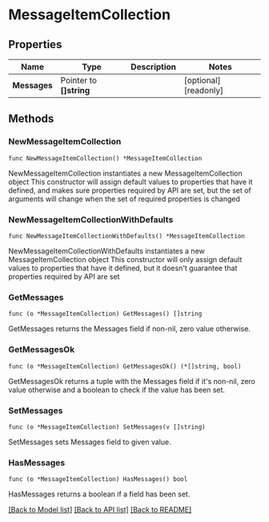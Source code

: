 # MessageItemCollection

## Properties

Name | Type | Description | Notes
------------ | ------------- | ------------- | -------------
**Messages** | Pointer to **[]string** |  | [optional] [readonly] 

## Methods

### NewMessageItemCollection

`func NewMessageItemCollection() *MessageItemCollection`

NewMessageItemCollection instantiates a new MessageItemCollection object
This constructor will assign default values to properties that have it defined,
and makes sure properties required by API are set, but the set of arguments
will change when the set of required properties is changed

### NewMessageItemCollectionWithDefaults

`func NewMessageItemCollectionWithDefaults() *MessageItemCollection`

NewMessageItemCollectionWithDefaults instantiates a new MessageItemCollection object
This constructor will only assign default values to properties that have it defined,
but it doesn't guarantee that properties required by API are set

### GetMessages

`func (o *MessageItemCollection) GetMessages() []string`

GetMessages returns the Messages field if non-nil, zero value otherwise.

### GetMessagesOk

`func (o *MessageItemCollection) GetMessagesOk() (*[]string, bool)`

GetMessagesOk returns a tuple with the Messages field if it's non-nil, zero value otherwise
and a boolean to check if the value has been set.

### SetMessages

`func (o *MessageItemCollection) SetMessages(v []string)`

SetMessages sets Messages field to given value.

### HasMessages

`func (o *MessageItemCollection) HasMessages() bool`

HasMessages returns a boolean if a field has been set.


[[Back to Model list]](../README.md#documentation-for-models) [[Back to API list]](../README.md#documentation-for-api-endpoints) [[Back to README]](../README.md)


